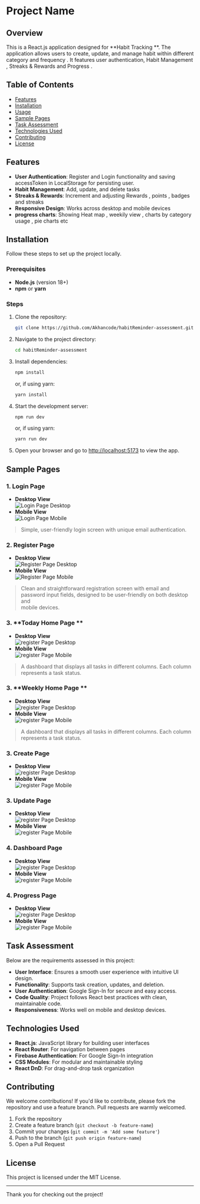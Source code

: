 # Project Name

## Overview
This is a React.js application designed for **Habit Tracking **. The application allows users to create, update, and manage habit within different category and frequency . It features user authentication, Habit Management ,  Streaks & Rewards and Progress . 
## Table of Contents
- [Features](#features)
- [Installation](#installation)
- [Usage](#usage)
- [Sample Pages](#sample-pages)
- [Task Assessment](#task-assessment)
- [Technologies Used](#technologies-used)
- [Contributing](#contributing)
- [License](#license)

## Features
- **User Authentication**: Register and Login functionality and saving accessToken in LocalStorage for persisting user. 
- **Habit Management**: Add, update, and delete tasks
- **Streaks & Rewards**: Increment and adjusting Rewards , points , badges  and streaks
- **Responsive Design**: Works across desktop and mobile devices
- **progress charts**: Showing Heat map , weekily view , charts by category usage , pie charts etc 


## Installation
Follow these steps to set up the project locally.

### Prerequisites
- **Node.js** (version 18+)
- **npm** or **yarn**

### Steps
1. Clone the repository:
    ```bash
    git clone https://github.com/Akhancode/habitReminder-assessment.git
    ```
2. Navigate to the project directory:
    ```bash
    cd habitReminder-assessment
    ```
3. Install dependencies:
    ```bash
    npm install
    ```
   or, if using yarn:
    ```bash
    yarn install
    ```
4. Start the development server:
    ```bash
    npm run dev
    ```
   or, if using yarn:
    ```bash
    yarn run dev
    ```

5. Open your browser and go to [http://localhost:5173](http://localhost:5173) to view the app.

## Sample Pages

### 1. **Login Page**
   - **Desktop View**  
     ![Login Page Desktop](./public/images/login-xl.png)
   - **Mobile View**  
     ![Login Page Mobile](./public/images/login-sm.png)
   > Simple, user-friendly login screen with unique email authentication.
### 2. **Register Page**
   - **Desktop View**  
     ![Register Page Desktop](./public/images/register-xl.png)
   - **Mobile View**  
     ![Register Page Mobile](./public/images/register-sm.png)

   > Clean and straightforward registration screen with email and password input fields, designed to be user-friendly on both desktop and   
     mobile devices.


### 3. **Today Home Page **
   - **Desktop View**  
     ![register Page Desktop](./public/images/home-today-xl.png)
   - **Mobile View**  
     ![register Page Mobile](./public/images/home-today-sm.png)
   > A dashboard that displays all tasks in different columns. Each column represents a task status.

### 3. **Weekly Home Page **
   - **Desktop View**  
     ![register Page Desktop](./public/images/home-weekly-xl.png)
   - **Mobile View**  
     ![register Page Mobile](./public/images/home-weekly-sm.png)
   > A dashboard that displays all tasks in different columns. Each column represents a task status.

### 3. **Create Page**
   - **Desktop View**  
     ![register Page Desktop](./public/images/create-xl.png)
   - **Mobile View**  
     ![register Page Mobile](./public/images/create-sm.png)

### 3. **Update Page**
   - **Desktop View**  
     ![register Page Desktop](./public/images/update-xl.png)
   - **Mobile View**  
     ![register Page Mobile](./public/images/update-sm.png)

### 4. **Dashboard Page**
   - **Desktop View**  
     ![register Page Desktop](./public/images/dashboard-xl.png)
   - **Mobile View**  
     ![register Page Mobile](./public/images/dashboard-sm.png)

### 4. **Progress Page**
   - **Desktop View**  
     ![register Page Desktop](./public/images/progress-xl.png)
   - **Mobile View**  
     ![register Page Mobile](./public/images/progress-sm.png)

## Task Assessment
Below are the requirements assessed in this project:

- **User Interface**: Ensures a smooth user experience with intuitive UI design.
- **Functionality**: Supports task creation, updates, and deletion.
- **User Authentication**: Google Sign-In for secure and easy access.
- **Code Quality**: Project follows React best practices with clean, maintainable code.
- **Responsiveness**: Works well on mobile and desktop devices.

## Technologies Used
- **React.js**: JavaScript library for building user interfaces
- **React Router**: For navigation between pages
- **Firebase Authentication**: For Google Sign-In integration
- **CSS Modules**: For modular and maintainable styling
- **React DnD**: For drag-and-drop task organization

## Contributing
We welcome contributions! If you'd like to contribute, please fork the repository and use a feature branch. Pull requests are warmly welcomed.

1. Fork the repository
2. Create a feature branch (`git checkout -b feature-name`)
3. Commit your changes (`git commit -m 'Add some feature'`)
4. Push to the branch (`git push origin feature-name`)
5. Open a Pull Request

## License
This project is licensed under the MIT License.

---

Thank you for checking out the project!
